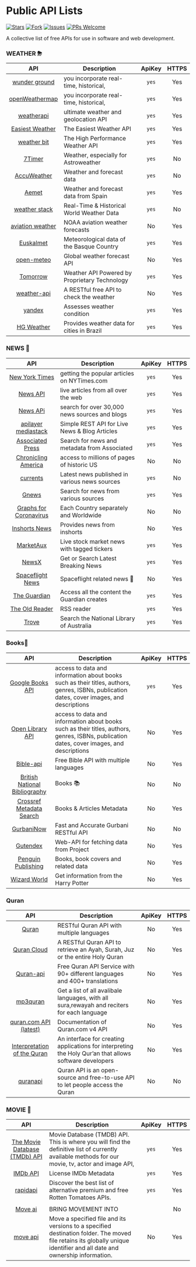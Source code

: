 # Public API Lists

[![Stars](https://img.shields.io/github/stars/alfa155518/API-s-collection-free?style=flat-square)](https://github.com/alfa155518/API-s-collection-free/stargazers)
[![Fork](https://img.shields.io/github/forks/alfa155518/API-s-collection-free?style=flat-square)](https://github.com/alfa155518/API-s-collection-free/fork)
[![Issues](https://img.shields.io/github/issues/alfa155518/API-s-collection-free?style=flat-square)](https://github.com/alfa155518/API-s-collection-free/issues/new)
[![PRs Welcome](https://img.shields.io/badge/PRs-welcome-brightgreen.svg?style=flat-square)](https://github.com/alfa155518/API-s-collection-free/pulls)

A collective list of free APIs for use in software and web development.



### WEATHER ⛈

|                                            API                                             | Description                                 |   ApiKey | HTTPS |
| :----------------------------------------------------------------------------------------: | ------------------------------------------- | :------: | :---: |
|                  [wunder ground](https://www.wunderground.com/)                            | you incorporate real-time, historical,      |  `yes`   |  Yes  |
|                            [openWeathermap](https://openweathermap.org/)                   | you incorporate real-time, historical,      |  `yes`   |  Yes  |
|                               [weatherapi](https://www.weatherapi.com/)                    | ultimate weather and geolocation API        |  `yes`   |  Yes  |
|                             [Easiest Weather ](https://www.visualcrossing.com/weather-api) | The Easiest Weather API                     |  `yes`   |  Yes  |
|                              [weather bit](https://www.weatherbit.io/api/weather-current)  | The High Performance Weather API            |  `yes`   |  Yes  |
|                                 [7Timer](http://www.7timer.info/doc.php?lang=en)           | Weather, especially for Astroweather        |  `yes`   |  No   |
|                                [AccuWeather](https://developer.accuweather.com/apis)       | Weather and forecast data                   |  `yes`   |  No   |
|                               [Aemet](https://opendata.aemet.es/centrodedescargas/inicio)  | Weather and forecast data from Spain        |  `yes`   |  Yes  |
|                      [weather stack](https://weatherstack.com/)                            | Real-Time & Historical World Weather Data   |  `yes`   |  No   |
|                  [aviation weather](https://www.aviationweather.gov/dataserver)            | NOAA aviation weather forecasts             |   No     |  Yes  |
|                [Euskalmet](https://opendata.euskadi.eus/api-euskalmet/-/api-de-euskalmet/) | Meteorological data of the Basque Country   |  `yes`   |  Yes  |
|                 [open-meteo](https://open-meteo.com/)                                      | Global weather forecast API                 |    No    |  Yes  |
|                         [Tomorrow](https://docs.tomorrow.io/)                              |Weather API Powered by Proprietary Technology|   `yes`  |  Yes  |
|                          [weather-api](https://github.com/robertoduessmann/weather-api)    | 	A RESTful free API to check the weather    |    No    |  Yes  |
|                          [yandex](https://yandex.com/dev/weather/)                         | Assesses weather condition                  |   `yes`  |  Yes  |
|                            [HG Weather](https://hgbrasil.com/status/weather)               | Provides weather data for cities in Brazil  |   `yes`  |  Yes  |



### NEWS 🧾

|                                            API                                             | Description                                 |   ApiKey | HTTPS |
| :----------------------------------------------------------------------------------------: | ------------------------------------------- | :------: | :---: |
|                  [New York Times](https://developer.nytimes.com/apis)                      | getting the popular articles on NYTimes.com |  `yes`   |  Yes  |
|                            [News API](https://newsapi.org/docs)                            |  live articles from all over the web        |  `yes`   |  Yes  |
|                               [News APi](https://newsapi.org/)                             |search for over 30,000 news sources and blogs|  `yes`   |  Yes  |
|                          [apilayer mediastack](https://mediastack.com/)                    |Simple REST API for Live News & Blog Articles|  `yes`   |  Yes  |
|                              [Associated Press](https://developer.ap.org/)                 | Search for news and metadata from Associated|  `yes`   |  Yes  |
|                  [Chronicling America](http://chroniclingamerica.loc.gov/about/api/)       | access to millions of pages of historic US  |   No     |  No   |
|                                [currents](https://currentsapi.services/)                   |Latest news published in various news sources|  `yes`   |  No   |
|                               [Gnews](https://gnews.io/)                                   | Search for news from various sources        |  `yes`   |  Yes  |
|                      [Graphs for Coronavirus](https://corona.dnsforfamily.com/api.txt)     | Each Country separately and Worldwide       |   No     |  No   |
|                  [Inshorts News](https://github.com/cyberboysumanjay/Inshorts-News-API)    | Provides news from inshorts                 |   No     |  Yes  |
|                [MarketAux](https://www.marketaux.com/)                                     |Live stock market news with tagged tickers   |  `yes`   |  Yes  |
|                 [NewsX](https://rapidapi.com/machaao-inc-machaao-inc-default/api/newsx/)   | Get or Search Latest Breaking News          |  `yes`   |  Yes  |
|                         [Spaceflight News](https://spaceflightnewsapi.net/)                | Spaceflight related news 🚀                 |   No     |  Yes  |
|                          [The Guardian](http://open-platform.theguardian.com/)             | Access all the content the Guardian creates |   `yes`  |  Yes  |
|                          [The Old Reader](https://github.com/theoldreader/api)             | 	RSS reader                                 |   `yes`  |  Yes  |
|                       [Trove](https://trove.nla.gov.au/about/create-something/using-api)   | Search  the National Library of Australia   |   `yes`  |  Yes  |

### Books📙

|                                       API                                        | Description                                                                                                                                | ApiKey | HTTPS |
| :------------------------------------------------------------------------------: | ------------------------------------------------------------------------------------------------------------------------------------------ | :----: | :---: |
| [ Google Books API](https://developers.google.com/books/docs/v1/libraries?hl=ar) | access to data and information about books such as their titles, authors, genres, ISBNs, publication dates, cover images, and descriptions | `yes`  |  Yes  |
|            [Open Library API](https://openlibrary.org/developers/api)            | access to data and information about books such as their titles, authors, genres, ISBNs, publication dates, cover images, and descriptions |   No   |  Yes  |
|                       [Bible-api](https://bible-api.com/)                        | Free Bible API with multiple languages                                                                                                     |   No   |  Yes  |
|             [British National Bibliography](http://bnb.data.bl.uk/)              | Books 📚                                                                                                                                   |   No   |  No   |
|       [Crossref Metadata Search](https://github.com/CrossRef/rest-api-doc)       | Books & Articles Metadata                                                                                                                  |   No   |  Yes  |
|                 [GurbaniNow](https://github.com/GurbaniNow/api)                  | Fast and Accurate Gurbani RESTful API                                                                                                      |   No   |  No   |
|                        [Gutendex](https://gutendex.com/)                         | Web-API for fetching data from Project                                                                                                     |   No   |  Yes  |
|    [Penguin Publishing](http://www.penguinrandomhouse.biz/webservices/rest/)     | Books, book covers and related data                                                                                                        |   No   |  Yes  |
|    [Wizard World](https://wizard-world-api.herokuapp.com/swagger/index.html)     | Get information from the Harry Potter                                                                                                      |   No   |  Yes  |



### Quran

|                                       API                                        | Description                                                                                             | ApiKey | HTTPS |
| :------------------------------------------------------------------------------: | ------------------------------------------------------------------------------------------------------- | :----: | :---: |
|                       [Quran](https://quran.api-docs.io/)                        | RESTful Quran API with multiple languages                                                               |   No   |  Yes  |
|                     [Quran Cloud](https://alquran.cloud/api)                     | A RESTful Quran API to retrieve an Ayah, Surah, Juz or the entire Holy Quran                            |   No   |  Yes  |
|           [Quran-api](https://github.com/fawazahmed0/quran-api#readme)           | Free Quran API Service with 90+ different languages and 400+ translations                               |   No   |  Yes  |
|                     [mp3quran](https://mp3quran.net/ar/api)                      | Get a list of all avalibale languages, with all sura,rewayah and reciters for each language             |   No   |  Yes  |
| [quran.com API (latest)](https://api-docs.quran.com/docs/category/quran.com-api) | Documentation of Quran.com v4 API                                                                       |   No   |  Yes  |
|       [Interpretation of the Quran](http://api.quran-tafseer.com/ar/docs/)       | An interface for creating applications for interpreting the Holy Qur’an that allows software developers |   No   |  Yes  |
|                   [quranapi](https://quranapi.pages.dev/docs)                    | Quran API is an open-source and free-to-use API to let people access the Quran                          |   No   |  No   |


### MOVIE 🎥

|                                                                 API                                                                 | Description                                                                                                                                                             | ApiKey | HTTPS |
| :---------------------------------------------------------------------------------------------------------------------------------: | ----------------------------------------------------------------------------------------------------------------------------------------------------------------------- | :----: | :---: |
|                       [The Movie Database (TMDb) API](https://developer.themoviedb.org/docs/getting-started)                        | Movie Database (TMDB) API. This is where you will find the definitive list of currently available methods for our movie, tv, actor and image API,                       | `yes`  |  Yes  |
|                                               [IMDb API](https://developer.imdb.com/)                                               | License IMDb Metadata                                                                                                                                                   | `yes`  |  Yes  |
|                                   [rapidapi](https://rapidapi.com/collection/rotten-tomatoes-api)                                   | Discover the best list of alternative premium and free Rotten Tomatoes APIs.                                                                                            | `yes`  |  Yes  |
|                                                                                                                                                                                                                                                                                          |
|                                               [Move ai](https://www.move.ai/api)           | BRING MOVEMENT INTO                                    |                                                                                                                                                                         |   No   |  Yes  |
| [move api](https://docs.oracle.com/en/cloud/paas/content-cloud/rest-api-documents/op-documents-api-1.2-files-fileid-move-post.html) | Move a specified file and its versions to a specified destination folder. The moved file retains its globally unique identifier and all date and ownership information. |   No   |  Yes  |




